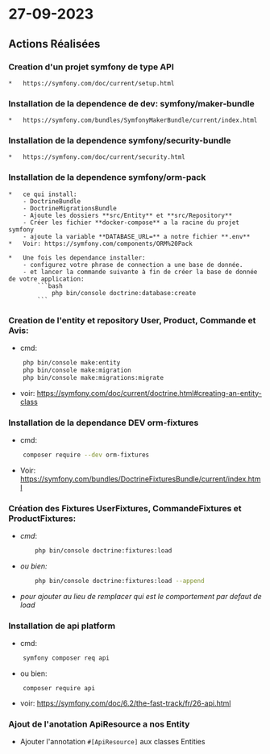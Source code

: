 # 27-09-2023

## Actions Réalisées



### Creation d'un projet symfony de type API
    *   https://symfony.com/doc/current/setup.html



### Installation de la dependence de dev: **symfony/maker-bundle**
    *   https://symfony.com/bundles/SymfonyMakerBundle/current/index.html



### Installation de la dependence **symfony/security-bundle**
    *   https://symfony.com/doc/current/security.html




### Installation de la dependence **symfony/orm-pack**
    *   ce qui install:
        - DoctrineBundle
        - DoctrineMigrationsBundle
        - Ajoute les dossiers **src/Entity** et **src/Repository**
        - Créer les fichier **docker-compose** a la racine du projet symfony
        - ajoute la variable **DATABASE_URL=** a notre fichier **.env**
    *   Voir: https://symfony.com/components/ORM%20Pack

    *   Une fois les dependance installer:
        - configurez votre phrase de connection a une base de donnée.
        - et lancer la commande suivante à fin de créer la base de donnée de votre application:
            ```bash
                php bin/console doctrine:database:create
            ```




### Creation de l'entity et repository **User**, **Product**, **Commande** et **Avis**:

*   cmd:

```bash
    php bin/console make:entity
    php bin/console make:migration
    php bin/console make:migrations:migrate
```
*   voir: https://symfony.com/doc/current/doctrine.html#creating-an-entity-class



### Installation de la dependance DEV **orm-fixtures**
*   cmd:
```bash
    composer require --dev orm-fixtures 
```
*   Voir: https://symfony.com/bundles/DoctrineFixturesBundle/current/index.html




### Création des Fixtures **UserFixtures**, **CommandeFixtures** et **ProductFixtures**:

*   <i>cmd</i>:
    ```bash
        php bin/console doctrine:fixtures:load
    ```
*   <i>ou bien:</i>
    ```bash
        php bin/console doctrine:fixtures:load --append
    ```
*   <i>pour ajouter au lieu de remplacer qui est le comportement par defaut de load</i>



### Installation de api platform
* cmd:

```bash
    symfony composer req api
```
*   ou bien:

```bash:
    composer require api
```
*   voir: https://symfony.com/doc/6.2/the-fast-track/fr/26-api.html



### Ajout de l'anotation ApiResource a nos Entity
*   Ajouter l'annotation `#[ApiResource]` aux classes Entities



<!-- ## Commentaires

- Creation de 
- [Ajoutez des commentaires ou des explications supplémentaires pour clarifier les actions.]

## Captures d'Écran (le cas échéant) -->